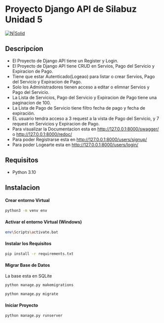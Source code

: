 # Proyecto Django API de Silabuz Unidad 5

[![N|Solid](https://www.django-rest-framework.org/img/logo.png)](https://django-api-private-production.up.railway.app/)

## Descripcíon
- El Proyecto de Django API tiene un Register y Login.
- El Proyecto de Django API tiene CRUD en Servios, Pago del Servicio y Expiracion de Pago.
- Tiene que estar Autenticado(Logeao) para listar o crear Servios, Pago del Servicio y Expiracion de Pago.
- Solo los Administradores tienen acceso a editar o elimnar Servios y Pago del Servicio.
- La Lista de Servicios, Pago del Servicio y Expiracion de Pago tiene una paginacion de 100.
- La Lista de Pago de Servicio tiene filtro fecha de pago y fecha de expiración.
- EL usuario tendra acceso a 3 request a la vista de Pago del Servicio, y 7 request en Servicios y Expiracion de Pago.
- Para visualizar la Documentacion esta en http://127.0.0.1:8000/swagger/ o http://127.0.0.1:8000/redoc/ 
- Para poder Registrarse esta en http://127.0.0.1:8000/users/signup/
- Para poder Logearte esta en http://127.0.0.1:8000/users/login/

## Requisitos
- Python 3.10

## Instalacion
#### Crear entorno Virtual
```bash
python3 -m venv env
```
#### Activar el entorno Virtual (Windows)
```bash
env\Scripts\activate.bat
```
#### Instalar los Requisitos
```bash
pip install -r requirements.txt
```
#### Migrar Base de Datos
La base esta en SQLite
```bash
python manage.py makemigrations
```
```bash
python manage.py migrate
```
#### Iniciar Proyecto
```bash
python manage.py runserver
```
